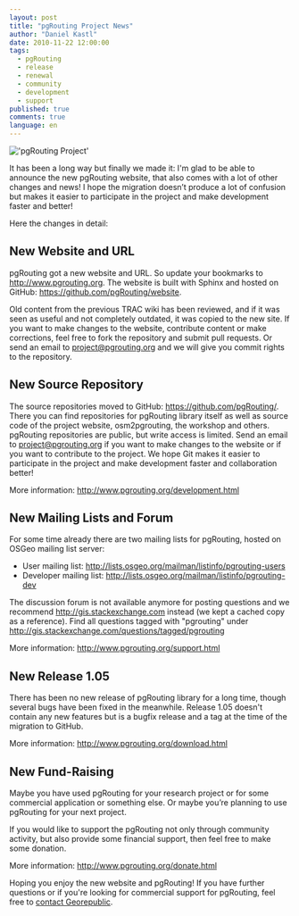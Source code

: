 ```yaml
---
layout: post
title: "pgRouting Project News"
author: "Daniel Kastl"
date: 2010-11-22 12:00:00
tags: 
  - pgRouting 
  - release 
  - renewal 
  - community 
  - development 
  - support
published: true
comments: true
language: en
---
```


!['pgRouting Project'][1]

It has been a long way but finally we made it: 
I'm glad to be able to announce the new pgRouting website, that also comes with a lot of other changes and news! I hope the migration doesn’t produce a lot of confusion but makes it easier to participate in the project and make development faster and better!

Here the changes in detail:

<!-- more -->

## New Website and URL

pgRouting got a new website and URL. So update your bookmarks to <http://www.pgrouting.org>. 
The website is built with Sphinx and hosted on GitHub: <https://github.com/pgRouting/website>.

Old content from the previous TRAC wiki has been reviewed, and if it was seen as useful and not completely outdated, it was copied to the new site. If you want to make changes to the website, contribute content or make corrections, feel free to fork the repository and submit pull requests. Or send an email to <project@pgrouting.org> and we will give you commit rights to the repository.

## New Source Repository

The source repositories moved to GitHub: <https://github.com/pgRouting/>. 
There you can find repositories for pgRouting library itself as well as source code of the project website, osm2pgrouting, the workshop and others. pgRouting repositories are public, but write access is limited. Send an email to <project@pgrouting.org> if you want to make changes to the website or if you want to contribute to the project. 
We hope Git makes it easier to participate in the project and make development faster and collaboration better! 

More information: <http://www.pgrouting.org/development.html>

## New Mailing Lists and Forum

For some time already there are two mailing lists for pgRouting, hosted on OSGeo mailing list server:

- User mailing list: <http://lists.osgeo.org/mailman/listinfo/pgrouting-users>
- Developer mailing list: <http://lists.osgeo.org/mailman/listinfo/pgrouting-dev>

The discussion forum is not available anymore for posting questions and we recommend <http://gis.stackexchange.com> instead (we kept a cached copy as a reference). Find all questions tagged with "pgrouting" under <http://gis.stackexchange.com/questions/tagged/pgrouting>

More information: <http://www.pgrouting.org/support.html>

## New Release 1.05

There has been no new release of pgRouting library for a long time, though several bugs have been fixed in the meanwhile. 
Release 1.05 doesn't contain any new features but is a bugfix release and a tag at the time of the migration to GitHub.

More information: <http://www.pgrouting.org/download.html>

## New Fund-Raising

Maybe you have used pgRouting for your research project or for some commercial application or something else. Or maybe you’re planning to use pgRouting for your next project. 

If you would like to support the pgRouting not only through community activity, but also provide some financial support, then feel free to make some donation.

More information: <http://www.pgrouting.org/donate.html>
 
Hoping you enjoy the new website and pgRouting! 
If you have further questions or if you're looking for commercial support for pgRouting, feel free to [contact Georepublic][2].

[1]: http://pgrouting.org/_images/pgrouting.png
[2]: http://georepublic.info/en/contact
